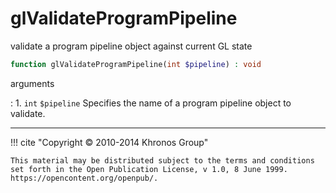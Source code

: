 # glValidateProgramPipeline
validate a program pipeline object against current GL state

```php
function glValidateProgramPipeline(int $pipeline) : void
```



arguments

:    1. `int` `$pipeline` Specifies the name of a program pipeline object to
    validate.



---
     

!!! cite "Copyright © 2010-2014 Khronos Group"

    This material may be distributed subject to the terms and conditions set forth in the Open Publication License, v 1.0, 8 June 1999. https://opencontent.org/openpub/.
